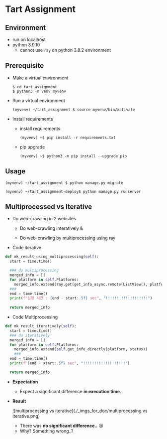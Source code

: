 # Tart Assignment



## Environment

- run on localhost
- python 3.9.10
  - cannot use `ray` on python 3.8.2 environment




## Prerequisite

- Make a virtual environment

  ```shell
  $ cd tart_assignment
  $ python3 -m venv myvenv
  ```

- Run a virtual environment

  ```shell
  (myvenv) ~/tart_assignment $ source myvenv/bin/activate
  ```

- Install requirements

  - install requirements

    ```shell
    (myvenv) ~$ pip install -r requirements.txt
    ```

  - pip upgrade

    ```shell
    (myvenv) ~$ python3 -m pip install --upgrade pip
    ```

    

## Usage

```shell
(myvenv) ~/tart_assignment $ python manage.py migrate
```

```shell
(myvenv) ~/tart_assignment-deploy$ python manage.py runserver
```



## Multiprocessed vs Iterative

- Do web-crawling in 2 websites

  - Do web-crawling interatively &

  - Do web-crawling by multiprocessing using ray



- Code iterative

```python
def mk_result_using_multiprocessing(self):
  start = time.time()

  ### do multiprocessing
  merged_info = []
  for platform in self.Platforms:
    merged_info.extend(ray.get(get_info_async.remote(ListView(), platform=platform, status=status)))
  ###
  end = time.time()
  print(f"실행 시간 : {end - start:.5f} sec", "!!!!!!!!!!!!!!!!!!!")
  
  return merged_info
```



- Code Multiprocessing

```python
def mk_result_iteratively(self):
  start = time.time()
  ### do iteratively
  merged_info = []
  for platform in self.Platforms:
    merged_info.extend(self.get_info_directly(platform, status))
    ###
  end = time.time()
  print(f"{end - start:.5f} sec", "!!!!!!!!!!!!!!!!!!!")

  return merged_info
```



- **Expectation**
  - Expect a significant difference **in execution time**.

- **Result**

  ![multiprocessing vs iterative](./_imgs_for_doc/multiprocessing vs iterative.png)

  - There was **no significant difference..** 😢
  - Why? Something wrong..?
